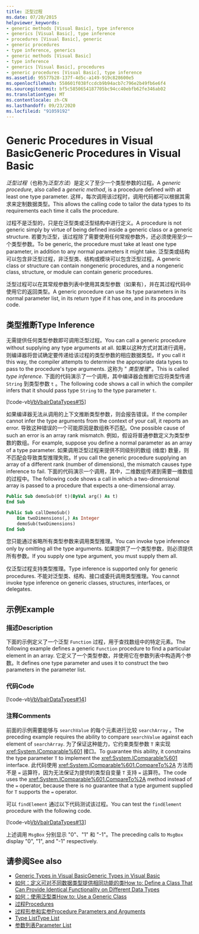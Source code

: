 ```yaml
---
title: 泛型过程
ms.date: 07/20/2015
helpviewer_keywords:
- generic methods [Visual Basic], type inference
- generics [Visual Basic], type inference
- procedures [Visual Basic], generic
- generic procedures
- type inference, generics
- generic methods [Visual Basic]
- type inference
- generics [Visual Basic], procedures
- generic procedures [Visual Basic], type inference
ms.assetid: 95577b28-137f-4d5c-a149-919c828600e5
ms.openlocfilehash: 558601f038fccdcb9b94acb7c796e2b49fb6e6f4
ms.sourcegitcommit: bf5c5850654187705bc94cc40ebfb62fe346ab02
ms.translationtype: MT
ms.contentlocale: zh-CN
ms.lasthandoff: 09/23/2020
ms.locfileid: "91059192"
---
```

# <a name="generic-procedures-in-visual-basic"></a><span data-ttu-id="db064-102">Generic Procedures in Visual Basic</span><span class="sxs-lookup"><span data-stu-id="db064-102">Generic Procedures in Visual Basic</span></span>

<span data-ttu-id="db064-103">*泛型过程*（也称为*泛型方法*）是定义了至少一个类型参数的过程。</span><span class="sxs-lookup"><span data-stu-id="db064-103">A *generic procedure*, also called a *generic method*, is a procedure defined with at least one type parameter.</span></span> <span data-ttu-id="db064-104">这样，每次调用该过程时，调用代码都可以根据其需求来定制数据类型。</span><span class="sxs-lookup"><span data-stu-id="db064-104">This allows the calling code to tailor the data types to its requirements each time it calls the procedure.</span></span>  
  
 <span data-ttu-id="db064-105">过程不是泛型的，只是在泛型类或泛型结构中进行定义。</span><span class="sxs-lookup"><span data-stu-id="db064-105">A procedure is not generic simply by virtue of being defined inside a generic class or a generic structure.</span></span> <span data-ttu-id="db064-106">若要为泛型，该过程除了需要使用任何常规参数外，还必须使用至少一个类型参数。</span><span class="sxs-lookup"><span data-stu-id="db064-106">To be generic, the procedure must take at least one type parameter, in addition to any normal parameters it might take.</span></span> <span data-ttu-id="db064-107">泛型类或结构可以包含非泛型过程，非泛型类、结构或模块可以包含泛型过程。</span><span class="sxs-lookup"><span data-stu-id="db064-107">A generic class or structure can contain nongeneric procedures, and a nongeneric class, structure, or module can contain generic procedures.</span></span>  
  
 <span data-ttu-id="db064-108">泛型过程可以在其常规参数列表中使用其类型参数（如果有），并在其过程代码中使用它的返回类型。</span><span class="sxs-lookup"><span data-stu-id="db064-108">A generic procedure can use its type parameters in its normal parameter list, in its return type if it has one, and in its procedure code.</span></span>  
  
## <a name="type-inference"></a><span data-ttu-id="db064-109">类型推断</span><span class="sxs-lookup"><span data-stu-id="db064-109">Type Inference</span></span>  

 <span data-ttu-id="db064-110">无需提供任何类型参数即可调用泛型过程。</span><span class="sxs-lookup"><span data-stu-id="db064-110">You can call a generic procedure without supplying any type arguments at all.</span></span> <span data-ttu-id="db064-111">如果以这种方式对其进行调用，则编译器将尝试确定要传递给该过程的类型参数的相应数据类型。</span><span class="sxs-lookup"><span data-stu-id="db064-111">If you call it this way, the compiler attempts to determine the appropriate data types to pass to the procedure's type arguments.</span></span> <span data-ttu-id="db064-112">这称为 " *类型推理*"。</span><span class="sxs-lookup"><span data-stu-id="db064-112">This is called *type inference*.</span></span> <span data-ttu-id="db064-113">下面的代码演示了一个调用，其中编译器会推断它应将类型传递 `String` 到类型参数 `t` 。</span><span class="sxs-lookup"><span data-stu-id="db064-113">The following code shows a call in which the compiler infers that it should pass type `String` to the type parameter `t`.</span></span>  
  
 [!code-vb[VbVbalrDataTypes#15](~/samples/snippets/visualbasic/VS_Snippets_VBCSharp/VbVbalrDataTypes/VB/Class1.vb#15)]  
  
 <span data-ttu-id="db064-114">如果编译器无法从调用的上下文推断类型参数，则会报告错误。</span><span class="sxs-lookup"><span data-stu-id="db064-114">If the compiler cannot infer the type arguments from the context of your call, it reports an error.</span></span> <span data-ttu-id="db064-115">导致这种错误的一个可能原因是数组秩不匹配。</span><span class="sxs-lookup"><span data-stu-id="db064-115">One possible cause of such an error is an array rank mismatch.</span></span> <span data-ttu-id="db064-116">例如，假设将普通参数定义为类型参数的数组。</span><span class="sxs-lookup"><span data-stu-id="db064-116">For example, suppose you define a normal parameter as an array of a type parameter.</span></span> <span data-ttu-id="db064-117">如果调用泛型过程来提供不同级别的数组 (维度) 数量，则不匹配会导致类型推理失败。</span><span class="sxs-lookup"><span data-stu-id="db064-117">If you call the generic procedure supplying an array of a different rank (number of dimensions), the mismatch causes type inference to fail.</span></span> <span data-ttu-id="db064-118">下面的代码演示一个调用，其中，二维数组传递到需要一维数组的过程中。</span><span class="sxs-lookup"><span data-stu-id="db064-118">The following code shows a call in which a two-dimensional array is passed to a procedure that expects a one-dimensional array.</span></span>  
  
```vb  
Public Sub demoSub(Of t)(ByVal arg() As t)
End Sub

Public Sub callDemoSub()
    Dim twoDimensions(,) As Integer
    demoSub(twoDimensions)
End Sub
```
  
 <span data-ttu-id="db064-119">您只能通过省略所有类型参数来调用类型推理。</span><span class="sxs-lookup"><span data-stu-id="db064-119">You can invoke type inference only by omitting all the type arguments.</span></span> <span data-ttu-id="db064-120">如果提供了一个类型参数，则必须提供所有参数。</span><span class="sxs-lookup"><span data-stu-id="db064-120">If you supply one type argument, you must supply them all.</span></span>  
  
 <span data-ttu-id="db064-121">仅泛型过程支持类型推理。</span><span class="sxs-lookup"><span data-stu-id="db064-121">Type inference is supported only for generic procedures.</span></span> <span data-ttu-id="db064-122">不能对泛型类、结构、接口或委托调用类型推理。</span><span class="sxs-lookup"><span data-stu-id="db064-122">You cannot invoke type inference on generic classes, structures, interfaces, or delegates.</span></span>  
  
## <a name="example"></a><span data-ttu-id="db064-123">示例</span><span class="sxs-lookup"><span data-stu-id="db064-123">Example</span></span>  
  
### <a name="description"></a><span data-ttu-id="db064-124">描述</span><span class="sxs-lookup"><span data-stu-id="db064-124">Description</span></span>  

 <span data-ttu-id="db064-125">下面的示例定义了一个泛型 `Function` 过程，用于查找数组中的特定元素。</span><span class="sxs-lookup"><span data-stu-id="db064-125">The following example defines a generic `Function` procedure to find a particular element in an array.</span></span> <span data-ttu-id="db064-126">它定义了一个类型参数，并使用它在参数列表中构造两个参数。</span><span class="sxs-lookup"><span data-stu-id="db064-126">It defines one type parameter and uses it to construct the two parameters in the parameter list.</span></span>  
  
### <a name="code"></a><span data-ttu-id="db064-127">代码</span><span class="sxs-lookup"><span data-stu-id="db064-127">Code</span></span>  

 [!code-vb[VbVbalrDataTypes#14](~/samples/snippets/visualbasic/VS_Snippets_VBCSharp/VbVbalrDataTypes/VB/Class1.vb#14)]  
  
### <a name="comments"></a><span data-ttu-id="db064-128">注释</span><span class="sxs-lookup"><span data-stu-id="db064-128">Comments</span></span>  

 <span data-ttu-id="db064-129">前面的示例需要能够与 `searchValue` 的每个元素进行比较 `searchArray` 。</span><span class="sxs-lookup"><span data-stu-id="db064-129">The preceding example requires the ability to compare `searchValue` against each element of `searchArray`.</span></span> <span data-ttu-id="db064-130">为了保证这种能力，它约束类型参数 `T` 来实现 <xref:System.IComparable%601> 接口。</span><span class="sxs-lookup"><span data-stu-id="db064-130">To guarantee this ability, it constrains the type parameter `T` to implement the <xref:System.IComparable%601> interface.</span></span> <span data-ttu-id="db064-131">此代码使用 <xref:System.IComparable%601.CompareTo%2A> 方法而不是 `=` 运算符，因为无法保证为提供的类型自变量 `T` 支持 `=` 运算符。</span><span class="sxs-lookup"><span data-stu-id="db064-131">The code uses the <xref:System.IComparable%601.CompareTo%2A> method instead of the `=` operator, because there is no guarantee that a type argument supplied for `T` supports the `=` operator.</span></span>  
  
 <span data-ttu-id="db064-132">可以 `findElement` 通过以下代码测试该过程。</span><span class="sxs-lookup"><span data-stu-id="db064-132">You can test the `findElement` procedure with the following code.</span></span>  
  
 [!code-vb[VbVbalrDataTypes#13](~/samples/snippets/visualbasic/VS_Snippets_VBCSharp/VbVbalrDataTypes/VB/Class1.vb#13)]  
  
 <span data-ttu-id="db064-133">上述调用 `MsgBox` 分别显示 "0"、"1" 和 "-1"。</span><span class="sxs-lookup"><span data-stu-id="db064-133">The preceding calls to `MsgBox` display "0", "1", and "-1" respectively.</span></span>  
  
## <a name="see-also"></a><span data-ttu-id="db064-134">请参阅</span><span class="sxs-lookup"><span data-stu-id="db064-134">See also</span></span>

- [<span data-ttu-id="db064-135">Generic Types in Visual Basic</span><span class="sxs-lookup"><span data-stu-id="db064-135">Generic Types in Visual Basic</span></span>](generic-types.md)
- [<span data-ttu-id="db064-136">如何：定义可对不同数据类型提供相同功能的类</span><span class="sxs-lookup"><span data-stu-id="db064-136">How to: Define a Class That Can Provide Identical Functionality on Different Data Types</span></span>](how-to-define-a-class-that-can-provide-identical-functionality.md)
- [<span data-ttu-id="db064-137">如何：使用泛型类</span><span class="sxs-lookup"><span data-stu-id="db064-137">How to: Use a Generic Class</span></span>](how-to-use-a-generic-class.md)
- [<span data-ttu-id="db064-138">过程</span><span class="sxs-lookup"><span data-stu-id="db064-138">Procedures</span></span>](../procedures/index.md)
- [<span data-ttu-id="db064-139">过程形参和实参</span><span class="sxs-lookup"><span data-stu-id="db064-139">Procedure Parameters and Arguments</span></span>](../procedures/procedure-parameters-and-arguments.md)
- [<span data-ttu-id="db064-140">Type List</span><span class="sxs-lookup"><span data-stu-id="db064-140">Type List</span></span>](../../../language-reference/statements/type-list.md)
- [<span data-ttu-id="db064-141">参数列表</span><span class="sxs-lookup"><span data-stu-id="db064-141">Parameter List</span></span>](../../../language-reference/statements/parameter-list.md)
